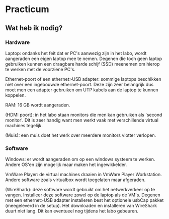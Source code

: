 # Practicum
## Wat heb ik nodig?
### Hardware
Laptop: ondanks het feit dat er PC's aanwezig zijn in het labo, wordt aangeraden een eigen laptop mee te nemen. Degenen die toch geen laptop gebruiken kunnen een draagbare harde schijf (SSD) meenemen om hierop te werken met de voorziene PC's. 

Ethernet-poort of een ethernet>USB adapter: sommige laptops beschikken niet over een ingebouwde ethernet-poort. Deze zijn zeer belangrijk dus moet men een adapter gebruiken om UTP kabels aan de laptop te kunnen koppelen.  

RAM: 16 GB wordt aangeraden. 

(HDMI poort): in het labo staan monitors die men kan gebruiken als 'second monitor'. Dit is zeer handig want men werkt vaak met verschillende virtual machines tegelijk.

(Muis): een muis doet het werk over meerdere monitors vlotter verlopen.
### Software
Windows: er wordt aangeraden om op een windows systeem te werken. Andere OS'en zijn mogelijk maar maken het ingewikkelder.  

VmWare Player: de virtual machines draaien in VmWare Player Workstation. Andere software zoals virtualbox wordt toegelaten maar afgeraden.  

(WireShark): deze software wordt gebruikt om het netwerkverkeer op te vangen. Installeer deze software zowel op de laptop als de VM's. Degenen met een ethernet>USB adapter installeren best het optionele usbCap pakket (meegeleverd in de setup). Het downloaden en installeren van WireShark duurt niet lang. Dit kan eventueel nog tijdens het labo gebeuren.
